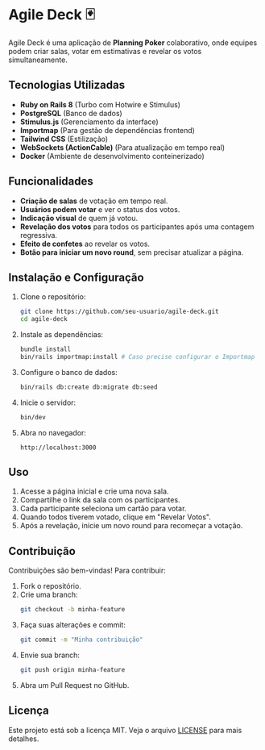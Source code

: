 # Agile Deck 🃏

Agile Deck é uma aplicação de **Planning Poker** colaborativo, onde equipes podem criar salas, votar em estimativas e revelar os votos simultaneamente.

## Tecnologias Utilizadas

- **Ruby on Rails 8** (Turbo com Hotwire e Stimulus)
- **PostgreSQL** (Banco de dados)
- **Stimulus.js** (Gerenciamento da interface)
- **Importmap** (Para gestão de dependências frontend)
- **Tailwind CSS** (Estilização)
- **WebSockets (ActionCable)** (Para atualização em tempo real)
- **Docker** (Ambiente de desenvolvimento conteinerizado)

## Funcionalidades

- **Criação de salas** de votação em tempo real.
- **Usuários podem votar** e ver o status dos votos.
- **Indicação visual** de quem já votou.
- **Revelação dos votos** para todos os participantes após uma contagem regressiva.
- **Efeito de confetes** ao revelar os votos.
- **Botão para iniciar um novo round**, sem precisar atualizar a página.

## Instalação e Configuração

1. Clone o repositório:
   ```bash
   git clone https://github.com/seu-usuario/agile-deck.git
   cd agile-deck
   ```

2. Instale as dependências:
   ```bash
   bundle install
   bin/rails importmap:install # Caso precise configurar o Importmap
   ```

3. Configure o banco de dados:
   ```bash
   bin/rails db:create db:migrate db:seed
   ```

4. Inicie o servidor:
   ```bash
   bin/dev
   ```

5. Abra no navegador:
   ```
   http://localhost:3000
   ```

## Uso

1. Acesse a página inicial e crie uma nova sala.
2. Compartilhe o link da sala com os participantes.
3. Cada participante seleciona um cartão para votar.
4. Quando todos tiverem votado, clique em "Revelar Votos".
5. Após a revelação, inicie um novo round para recomeçar a votação.


## Contribuição

Contribuições são bem-vindas! Para contribuir:

1. Fork o repositório.
2. Crie uma branch:
   ```bash
   git checkout -b minha-feature
   ```
3. Faça suas alterações e commit:
   ```bash
   git commit -m "Minha contribuição"
   ```
4. Envie sua branch:
   ```bash
   git push origin minha-feature
   ```
5. Abra um Pull Request no GitHub.

## Licença

Este projeto está sob a licença MIT. Veja o arquivo [LICENSE](LICENSE) para mais detalhes.

